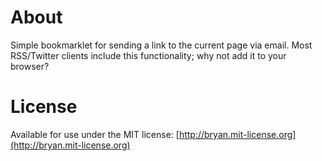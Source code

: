 # About
Simple bookmarklet for sending a link to the current page via email. Most RSS/Twitter clients include this functionality; why not add it to your browser?

# License
Available for use under the MIT license: [http://bryan.mit-license.org](http://bryan.mit-license.org)